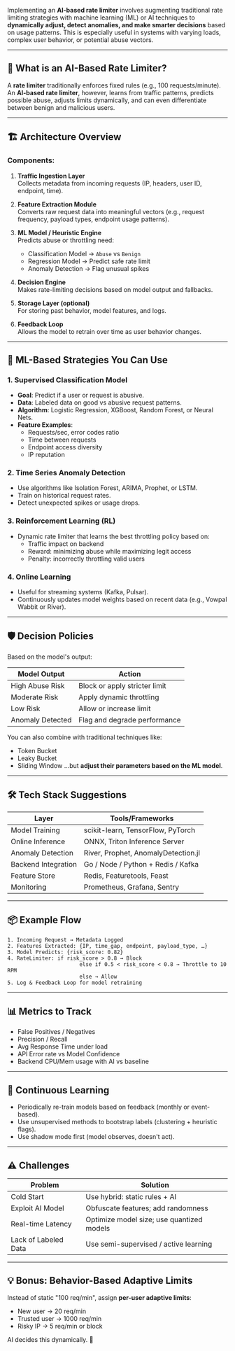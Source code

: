 Implementing an **AI-based rate limiter** involves augmenting traditional rate limiting strategies with machine learning (ML) or AI techniques to **dynamically adjust, detect anomalies, and make smarter decisions** based on usage patterns. This is especially useful in systems with varying loads, complex user behavior, or potential abuse vectors.

---

## 🧠 What is an AI-Based Rate Limiter?

A **rate limiter** traditionally enforces fixed rules (e.g., 100 requests/minute). An **AI-based rate limiter**, however, learns from traffic patterns, predicts possible abuse, adjusts limits dynamically, and can even differentiate between benign and malicious users.

---

## 🏗️ Architecture Overview

### Components:
1. **Traffic Ingestion Layer**  
   Collects metadata from incoming requests (IP, headers, user ID, endpoint, time).

2. **Feature Extraction Module**  
   Converts raw request data into meaningful vectors (e.g., request frequency, payload types, endpoint usage patterns).

3. **ML Model / Heuristic Engine**  
   Predicts abuse or throttling need:
   - Classification Model → `Abuse` vs `Benign`
   - Regression Model → Predict safe rate limit
   - Anomaly Detection → Flag unusual spikes

4. **Decision Engine**  
   Makes rate-limiting decisions based on model output and fallbacks.

5. **Storage Layer (optional)**  
   For storing past behavior, model features, and logs.

6. **Feedback Loop**  
   Allows the model to retrain over time as user behavior changes.

---

## 🧩 ML-Based Strategies You Can Use

### 1. **Supervised Classification Model**
- **Goal**: Predict if a user or request is abusive.
- **Data**: Labeled data on good vs abusive request patterns.
- **Algorithm**: Logistic Regression, XGBoost, Random Forest, or Neural Nets.
- **Feature Examples**:
  - Requests/sec, error codes ratio
  - Time between requests
  - Endpoint access diversity
  - IP reputation

### 2. **Time Series Anomaly Detection**
- Use algorithms like Isolation Forest, ARIMA, Prophet, or LSTM.
- Train on historical request rates.
- Detect unexpected spikes or usage drops.

### 3. **Reinforcement Learning (RL)**
- Dynamic rate limiter that learns the best throttling policy based on:
  - Traffic impact on backend
  - Reward: minimizing abuse while maximizing legit access
  - Penalty: incorrectly throttling valid users

### 4. **Online Learning**
- Useful for streaming systems (Kafka, Pulsar).
- Continuously updates model weights based on recent data (e.g., Vowpal Wabbit or River).

---

## 🛡️ Decision Policies

Based on the model's output:

| Model Output         | Action                        |
|----------------------|-------------------------------|
| High Abuse Risk      | Block or apply stricter limit |
| Moderate Risk        | Apply dynamic throttling      |
| Low Risk             | Allow or increase limit       |
| Anomaly Detected     | Flag and degrade performance  |

You can also combine with traditional techniques like:
- Token Bucket
- Leaky Bucket
- Sliding Window
...but **adjust their parameters based on the ML model**.

---

## 🛠️ Tech Stack Suggestions

| Layer                | Tools/Frameworks                    |
|----------------------|-------------------------------------|
| Model Training       | scikit-learn, TensorFlow, PyTorch   |
| Online Inference     | ONNX, Triton Inference Server       |
| Anomaly Detection    | River, Prophet, AnomalyDetection.jl |
| Backend Integration  | Go / Node / Python + Redis / Kafka |
| Feature Store        | Redis, Featuretools, Feast          |
| Monitoring           | Prometheus, Grafana, Sentry         |

---

## 📦 Example Flow

```
1. Incoming Request → Metadata Logged
2. Features Extracted: {IP, time_gap, endpoint, payload_type, …}
3. Model Predicts: {risk_score: 0.82}
4. RateLimiter: if risk_score > 0.8 → Block
                       else if 0.5 < risk_score < 0.8 → Throttle to 10 RPM
                       else → Allow
5. Log & Feedback Loop for model retraining
```

---

## 📊 Metrics to Track

- False Positives / Negatives
- Precision / Recall
- Avg Response Time under load
- API Error rate vs Model Confidence
- Backend CPU/Mem usage with AI vs baseline

---

## 🔁 Continuous Learning

- Periodically re-train models based on feedback (monthly or event-based).
- Use unsupervised methods to bootstrap labels (clustering + heuristic flags).
- Use shadow mode first (model observes, doesn't act).

---

## ⚠️ Challenges

| Problem | Solution |
|--------|----------|
| Cold Start | Use hybrid: static rules + AI |
| Exploit AI Model | Obfuscate features; add randomness |
| Real-time Latency | Optimize model size; use quantized models |
| Lack of Labeled Data | Use semi-supervised / active learning |

---

## 💡 Bonus: Behavior-Based Adaptive Limits

Instead of static "100 req/min", assign **per-user adaptive limits**:
- New user → 20 req/min
- Trusted user → 1000 req/min
- Risky IP → 5 req/min or block

AI decides this dynamically. 🎯
